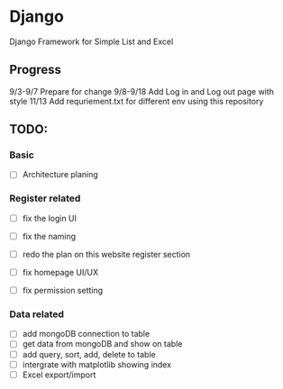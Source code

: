 # Django
Django Framework for Simple List and Excel

## Progress

9/3-9/7 Prepare for change
9/8-9/18 Add Log in and Log out page with style
11/13 Add requriement.txt for different env using this repository

## TODO:

### Basic
- [ ] Architecture planing

### Register related
- [ ] fix the login UI
- [ ] fix the naming
- [ ] redo the plan on this website register section
- [ ] fix homepage UI/UX
- [ ] fix permission setting


### Data related
- [ ] add mongoDB connection to table
- [ ] get data from mongoDB and show on table
- [ ] add query, sort, add, delete to table
- [ ] intergrate with matplotlib showing index
- [ ] Excel export/import